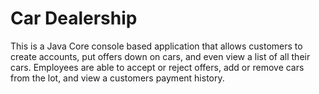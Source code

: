 # Car Dealership

This is a Java Core console based application that allows customers to create accounts, put offers down on cars, and even view a list of all their cars.
Employees are able to accept or reject offers, add or remove cars from the lot, and view a customers payment history.